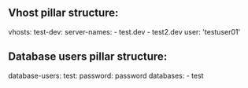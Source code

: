 Vhost pillar structure:
---------------------------
vhosts:
  test-dev:
    server-names:
      - test.dev
      - test2.dev
    user: 'testuser01'



Database users pillar structure:
-------------------------------
database-users:
  test:
    password: password
    databases:
      - test